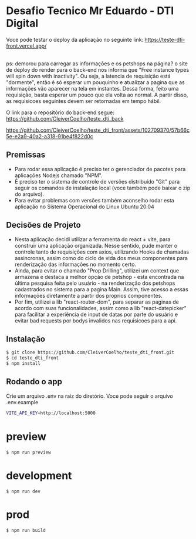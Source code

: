 # Desafio Tecnico Mr Eduardo - DTI Digital

Voce pode testar o deploy da aplicação no seguinte link: https://teste-dti-front.vercel.app/ <br/> <br/>

ps: demorou para carregar as informações e os petshops na página? o site de deploy do render para o back-end nos informa que "Free instance types will spin down with inactivity". Ou seja, a latencia de requisição está "dormente", então é só esperar um pouquinho e atualizar a pagina que as informações vão aparecer na tela em instantes. Dessa forma, feito uma requisição, basta esperar um pouco que ela volta ao normal. A partir disso, as requisicoes seguintes devem ser retornadas em tempo hábil.

O link para o repositório do back-end segue: https://github.com/CleiverCoelho/teste_dti_back




https://github.com/CleiverCoelho/teste_dti_front/assets/102709370/57b66c5e-e2a9-40a2-a318-91be4f822d0c




## Premissas
- Para rodar essa aplicação é preciso ter o gerenciador de pacotes para aplicações Nodejs chamado "NPM". 
- É preciso ter o sistema de controle de versões distribuído "Git" para seguir os comandos de instalação local (voce também pode baixar o zip do arquivo). 
- Para evitar problemas com versões também aconselho rodar esta aplicação no Sistema Operacional do Linux Ubuntu 20.04

## Decisões de Projeto
- Nesta aplicação decidi utilizar a ferramenta do react + vite, para construir uma aplicação organizada. Nesse sentido, pude manter o controle tanto de requisições com axios, utilizando Hooks de chamadas assincronas, assim como do ciclo de vida dos meus componentes para renderização das informações no momento certo.
- Ainda, para evitar o chamado "Prop Drilling", utilizei um context que armazena e destaca a melhor opção de petshop - esta encontrada na última pesquisa feita pelo usuário - na renderização dos petshops cadastrados no sistema para a pagina Main. Assim, tive acesso a essas informações diretamente a partir dos proprios componentes.
- Por fim, utilizei a lib "react-router-dom", para separar as paginas de acordo com suas funcionalidades, assim como a lib "react-datepicker" para facilitar a experiência de input de datas por parte do usuário e evitar bad requests por bodys invalidos nas requisicoes para a api.


## Instalação

```bash
$ git clone https://github.com/CleiverCoelho/teste_dti_front.git
$ cd teste_dti_front
$ npm install
```

## Rodando o app

Crie um arquivo .env na raiz do diretório. Voce pode seguir o arquivo .env.example
```bash
VITE_API_KEY=http://localhost:5000
```
# preview
`$ npm run preview`

# development
`$ npm run dev`

# prod
`$ npm run build`
